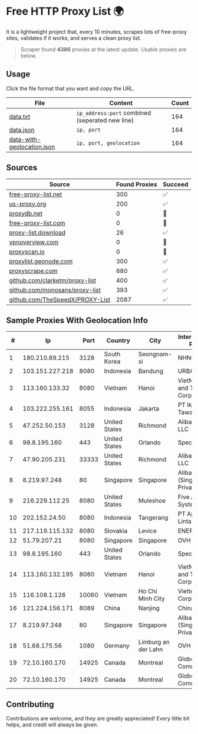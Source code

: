 
# Free HTTP Proxy List 🌍

It is a lightweight project that, every 10 minutes, scrapes lots of free-proxy sites, validates if it works, and serves a clean proxy list.


> Scraper found **4386** proxies at the latest update. Usable proxies are below.

## Usage

Click the file format that you want and copy the URL.


|File|Content|Count|
|----|-------|-----|
|[data.txt](https://raw.githubusercontent.com/themiralay/Proxy-List-World/master/data.txt)|`ip_address:port` combined (seperated new line)|164|
|[data.json](https://raw.githubusercontent.com/themiralay/Proxy-List-World/master/data.json)|`ip, port`|164|
|[data-with-geolocation.json](https://raw.githubusercontent.com/themiralay/Proxy-List-World/master/data-with-geolocation.json)|`ip, port, geolocation`|164|

## Sources

|Source|Found Proxies|Succeed|
|------|-------------|-------|
|[free-proxy-list.net](https://free-proxy-list.net)|300|✅|
|[us-proxy.org](https://www.us-proxy.org)|200|✅|
|[proxydb.net](http://proxydb.net)|0|🚫|
|[free-proxy-list.com](https://free-proxy-list.com/?page=&port=&type%5B%5D=http&type%5B%5D=https&up_time=0&search=Search)|0|🚫|
|[proxy-list.download](https://www.proxy-list.download/HTTP)|26|✅|
|[vpnoverview.com](https://vpnoverview.com/privacy/anonymous-browsing/free-proxy-servers)|0|🚫|
|[proxyscan.io](https://www.proxyscan.io)|0|🚫|
|[proxylist.geonode.com](https://proxylist.geonode.com/api/proxy-list?limit=300&page=1&sort_by=lastChecked&sort_type=desc&protocols=http,https)|300|✅|
|[proxyscrape.com](https://api.proxyscrape.com/v2/?request=displayproxies&protocol=http&timeout=10000&country=all&ssl=all&anonymity=all)|680|✅|
|[github.com/clarketm/proxy-list](https://raw.githubusercontent.com/clarketm/proxy-list/master/proxy-list-raw.txt)|400|✅|
|[github.com/monosans/proxy-list](https://raw.githubusercontent.com/monosans/proxy-list/main/proxies/http.txt)|393|✅|
|[github.com/TheSpeedX/PROXY-List](https://raw.githubusercontent.com/TheSpeedX/PROXY-List/master/http.txt)|2087|✅|


## Sample Proxies With Geolocation Info

|#|Ip|Port|Country|City|Internet Service Provider|
|-|--|----|-------|----|-------------------------|
|1|180.210.89.215|3128|South Korea|Seongnam-si|NHNCLOUD|
|2|103.151.227.218|8080|Indonesia|Bandung|URBANACCESS|
|3|113.160.133.32|8080|Vietnam|Hanoi|VietNam Post and Telecom Corporation|
|4|103.222.255.161|8055|Indonesia|Jakarta|PT Iktiar Doa Tawakal|
|5|47.252.50.153|3128|United States|Richmond|Alibaba Cloud LLC|
|6|98.8.195.160|443|United States|Orlando|Spectrum|
|7|47.90.205.231|33333|United States|Richmond|Alibaba.com LLC|
|8|8.219.97.248|80|Singapore|Singapore|Alibaba Cloud (Singapore) Private Limited|
|9|216.229.112.25|8080|United States|Muleshoe|Five Area Systems, LLC|
|10|202.152.24.50|8080|Indonesia|Tangerang|PT Aplikanusa Lintasarta|
|11|217.119.115.132|8080|Slovakia|Levice|ENERGOTEL a.s.|
|12|51.79.207.21|8080|Singapore|Singapore|OVH SAS|
|13|98.8.195.160|443|United States|Orlando|Spectrum|
|14|113.160.132.195|8080|Vietnam|Hanoi|VietNam Post and Telecom Corporation|
|15|116.108.1.126|10060|Vietnam|Ho Chi Minh City|Viettel Corporation|
|16|121.224.156.171|8089|China|Nanjing|China Telecom|
|17|8.219.97.248|80|Singapore|Singapore|Alibaba Cloud (Singapore) Private Limited|
|18|51.68.175.56|1080|Germany|Limburg an der Lahn|OVH SAS|
|19|72.10.160.170|14925|Canada|Montreal|GloboTech Communications|
|20|72.10.160.170|14925|Canada|Montreal|GloboTech Communications|



## Contributing

Contributions are welcome, and they are greatly appreciated! Every
little bit helps, and credit will always be given.

